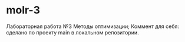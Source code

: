 # molr-3
Лабораторная работа №3 Методы оптимизации;
Коммент для себя: сделано по проекту main в локальном репозитории.

